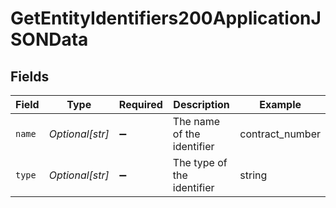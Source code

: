 # GetEntityIdentifiers200ApplicationJSONData


## Fields

| Field                      | Type                       | Required                   | Description                | Example                    |
| -------------------------- | -------------------------- | -------------------------- | -------------------------- | -------------------------- |
| `name`                     | *Optional[str]*            | :heavy_minus_sign:         | The name of the identifier | contract_number            |
| `type`                     | *Optional[str]*            | :heavy_minus_sign:         | The type of the identifier | string                     |